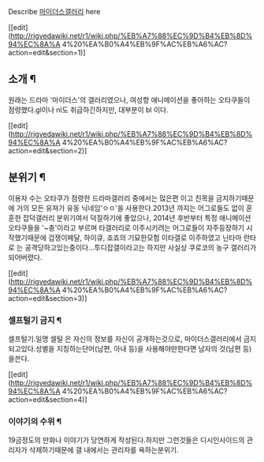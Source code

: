 Describe [마이더스갤러리](%EB%A7%88%EC%9D%B4%EB%8D%94%EC%8A%A4%20%EA%B0%A4%EB%9F%AC%EB%A6%AC.md)
here

[[edit](http://rigvedawiki.net/r1/wiki.php/%EB%A7%88%EC%9D%B4%EB%8D%94%EC%8A%A
4%20%EA%B0%A4%EB%9F%AC%EB%A6%AC?action=edit&section=1)]

## 소개 ¶

원래는 드라마 '마이더스'의 갤러리였으나, 여성향 애니메이션을 좋아하는 오타쿠들이 점령했다.gl이나 nl도 취급하긴하지만, 대부분이 bl
이다.

  

[[edit](http://rigvedawiki.net/r1/wiki.php/%EB%A7%88%EC%9D%B4%EB%8D%94%EC%8A%A
4%20%EA%B0%A4%EB%9F%AC%EB%A6%AC?action=edit&section=2)]

## 분위기 ¶

이용자 수는 오타쿠가 점령한 드라마갤러리 중에서는 많은편 이고 친목을 금지하기때문에 거의 모든 유져가 유동 닉네임'ㅇㅇ'을
사용한다.2013년 까지는 어그로들도 없이 훈훈한 잡덕갤러리 분위기여서 덕질하기에 좋았으나, 2014년 후반부터 특정 애니메이션오타쿠들을
'~충'이라고 부르며 타갤러리로 이주시키려는 어그로들이 자주등장하기 시작했기때문에 겁쟁이페달, 하이큐, 죠죠의 기묘한모험 이타갤로 이주하였고
닌타마 란타로 는 공격당하고있는중이다...투디잡갤이라고는 하지만 사실상 쿠로코의 농구 갤러리가되어버렸다.

  

[[edit](http://rigvedawiki.net/r1/wiki.php/%EB%A7%88%EC%9D%B4%EB%8D%94%EC%8A%A
4%20%EA%B0%A4%EB%9F%AC%EB%A6%AC?action=edit&section=3)]

### 셀프털기 금지 ¶

  

셀프털기.일명 셀털 은 자신의 정보를 자신이 공개하는것으로, 마이더스갤러리에서 금지되고있다.성별을 지칭하는단어(남편, 아내 등)을
사용해야만한다면 남자의 것(남편 등)을쓴다.

  

[[edit](http://rigvedawiki.net/r1/wiki.php/%EB%A7%88%EC%9D%B4%EB%8D%94%EC%8A%A
4%20%EA%B0%A4%EB%9F%AC%EB%A6%AC?action=edit&section=4)]

### 이야기의 수위 ¶

19금정도의 만화나 이야기가 당연하게 작성된다.하지만 그런것들은 디시인사이드의 관리자가 삭제하기때문에 갤 내에서는 관리자를 욕하는분위기.

